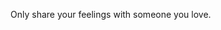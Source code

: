 <!-- TITLE: Wisdom -->
<!-- SUBTITLE: Wise things we're learning from the group -->

Only share your feelings with someone you love.